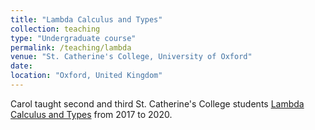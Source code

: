 ```yaml
---
title: "Lambda Calculus and Types"
collection: teaching
type: "Undergraduate course"
permalink: /teaching/lambda
venue: "St. Catherine's College, University of Oxford"
date:
location: "Oxford, United Kingdom"
---
```


Carol taught second and third St. Catherine's College students
[Lambda Calculus and Types](https://www.cs.ox.ac.uk/teaching/courses/2019-2020/lambda/)
from 2017 to 2020.
